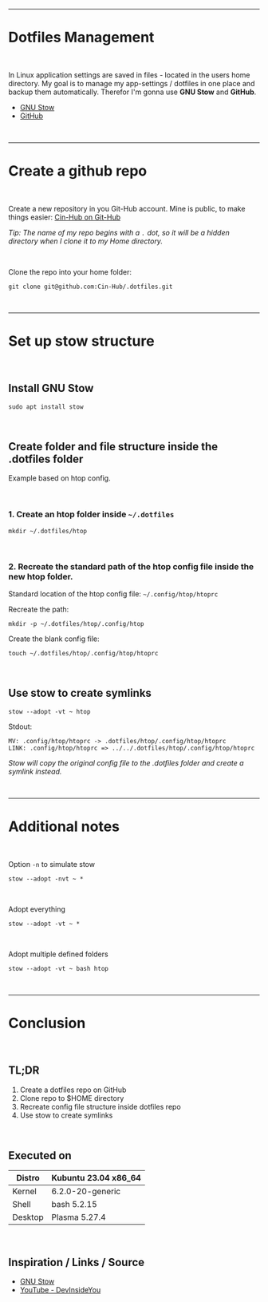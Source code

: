 ----
# Dotfiles Management

</br>

In Linux application settings are saved in files - located in the users home directory. My goal is to manage my app-settings / dotfiles in one place and backup them automatically. Therefor I'm gonna use **GNU Stow** and **GitHub**.

- [GNU Stow](https://www.gnu.org/software/stow)
- [GitHub](https://github.com/)

</br>

---
# Create a github repo

</br>

Create a new repository in you Git-Hub account. Mine is public, to make things easier: [Cin-Hub on Git-Hub](https://github.com/Cin-Hub/.dotfiles)

_Tip: The name of my repo begins with a `.` dot, so it will be a hidden directory when I clone it to my Home directory._

</br>

Clone the repo into your home folder:

```shell
git clone git@github.com:Cin-Hub/.dotfiles.git
```

</br>

----

# Set up stow structure

</br>

## Install GNU Stow

```shell
sudo apt install stow
```

</br>

## Create folder and file structure inside the .dotfiles folder

Example based on htop config.

</br>

### 1. Create an htop folder inside `~/.dotfiles`

```shell
mkdir ~/.dotfiles/htop
```

</br>

### 2. Recreate the standard path of the htop config file inside the new htop folder.

   Standard location of the htop config file: `~/.config/htop/htoprc`

Recreate the path:  
```shell
mkdir -p ~/.dotfiles/htop/.config/htop
```
Create the blank config file:
```shell
touch ~/.dotfiles/htop/.config/htop/htoprc
```

</br>

## Use stow to create symlinks

```shell
stow --adopt -vt ~ htop
```

Stdout:
```shell
MV: .config/htop/htoprc -> .dotfiles/htop/.config/htop/htoprc
LINK: .config/htop/htoprc => ../../.dotfiles/htop/.config/htop/htoprc
```

_Stow will copy the original config file to the .dotfiles folder and create a symlink instead._

</br>

-----

# Additional notes

</br>

Option `-n` to simulate stow  
```shell
stow --adopt -nvt ~ *
```

</br>

Adopt everything  
```shell
stow --adopt -vt ~ *
```

</br>

Adopt multiple defined folders  
```shell
stow --adopt -vt ~ bash htop
```

</br>

----

# Conclusion

</br>

## TL;DR

1. Create a dotfiles repo on GitHub
2. Clone repo to $HOME directory
3. Recreate config file structure inside dotfiles repo
4. Use stow to create symlinks

</br>

## Executed on  

| Distro  | Kubuntu 23.04 x86_64 |
| ------- | -------------------- |
| Kernel  | 6.2.0-20-generic     |
| Shell   | bash 5.2.15          |
| Desktop | Plasma 5.27.4        |

</br>

## Inspiration / Links / Source

- [GNU Stow](https://www.gnu.org/software/stow/)
- [YouTube - DevInsideYou](https://www.youtube.com/watch?v=CFzEuBGPPPg&t=24s)
